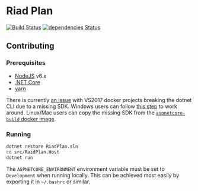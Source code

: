 # Riad Plan

[![Build Status](https://travis-ci.org/mattwcole/raidplan.svg?branch=master)](https://travis-ci.org/mattwcole/raidplan)
[![dependencies Status](https://david-dm.org/mattwcole/raidplan/status.svg?path=src/RaidPlan.App)](https://david-dm.org/mattwcole/raidplan?path=src/RaidPlan.App)

## Contributing

### Prerequisites

- [NodeJS](https://nodejs.org/en/) v6.x
- [.NET Core](https://www.microsoft.com/net/download)
- [yarn](https://yarnpkg.com/lang/en/)

There is currently [an issue](https://github.com/dotnet/cli/issues/6178) with VS2017 docker projects breaking the dotnet CLI due to a missing SDK. Windows users can follow [this step](https://github.com/dotnet/cli/issues/6178#issuecomment-297040789) to work around. Linux/Mac users can copy the missing SDK from the [`aspnetcore-build` docker image](https://hub.docker.com/r/microsoft/aspnetcore-build/).

### Running

```sh
dotnet restore RiadPlan.sln
cd src/RaidPlan.Host
dotnet run
```

The `ASPNETCORE_ENVIRONMENT` environment variable must be set to `Development` when running locally. This can be achieved most easily by exporting it in `~/.bashrc` or similar.

